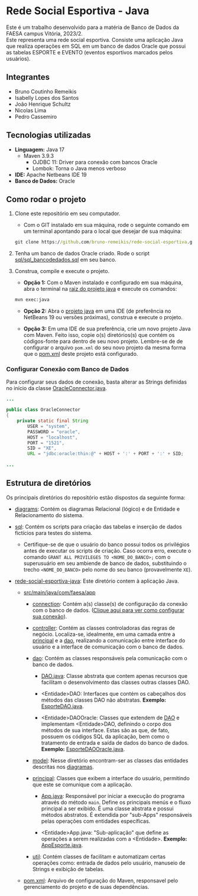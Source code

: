 # Rede Social Esportiva - Java
Este é um trabalho desenvolvido para a matéria de Banco de Dados da FAESA campus Vitória, 2023/2.
<br>
Este representa uma rede social esportiva. Consiste uma aplicação Java que realiza operações em SQL em um banco de dados Oracle que possui as tabelas ESPORTE e EVENTO (eventos esportivos marcados pelos usuários).

## Integrantes
- Bruno Coutinho Remeikis
- Isabelly Lopes dos Santos
- João Henrique Schultz
- Nicolas Lima
- Pedro Cassemiro

## Tecnologias utilizadas
- <b>Linguagem:</b> Java 17
   - Maven 3.9.3
      - OJDBC 11: Driver para conexão com bancos Oracle
      - Lombok: Torna o Java menos verboso
- <b>IDE:</b> Apache Netbeans IDE 19
- <b>Banco de Dados:</b> Oracle

## Como rodar o projeto
1. Clone este repositório em seu computador.

   - Com o GIT instalado em sua máquina, rode o seguinte comando em um terminal apontando para o local que desejar de sua máquina:
   ```cmd
   git clone https://github.com/bruno-remeikis/rede-social-esportiva.git
   ```

2. Tenha um banco de dados Oracle criado. Rode o script [sql/sql_bancodedados.sql](sql) em seu banco.

3. Construa, compile e execute o projeto.

   - <b>Opção 1:</b> Com o Maven instalado e configurado em sua máquina, abra o terminal na [raiz do projeto java](rede-social-esportiva-java) e execute os comandos:
   ```cmd
   mvn exec:java
   ```
   
   - <b>Opção 2:</b> Abra o [projeto java](rede-social-esportiva-java) em uma IDE (de preferência no NetBeans 19 ou versões próximas), construa e execute o projeto.

   - <b>Opção 3:</b> Em uma IDE de sua preferência, crie um novo projeto Java com Maven. Feito isso, copie o(s) diretórios(s) que contém os códigos-fonte para dentro de seu novo projeto. Lembre-se de de configurar o arquivo `pom.xml` do seu novo projeto da mesma forma que o [pom.xml](rede-social-esportiva-java/pom.xml) deste projeto está configurado.

<a id="ancora-config-conexao-bd"></a>

### Configurar Conexão com Banco de Dados
Para configurar seus dados de conexão, basta alterar as Strings definidas no início da classe [OracleConnector.java](rede-social-esportiva-java/src/main/java/com/faesa/app/connection/OracleConnector.java).

```java
...

public class OracleConnector
{
    private static final String
        USER = "system",
        PASSWORD = "oracle",
        HOST = "localhost",
        PORT = "1521",
        SID = "XE",
        URL = "jdbc:oracle:thin:@" + HOST + ':' + PORT + ':' + SID;
        
...
```

## Estrutura de diretórios
Os principais diretórios do repositório estão dispostos da seguinte forma:

- [diagrams](diagrams): Contém os diagramas Relacional (lógico) e de Entidade e Relacionamento do sistema.

- [sql](sql): Contém os scripts para criação das tabelas e inserção de dados fictícios para testes do sistema.

   - Certifique-se de que o usuário do banco possui todos os privilégios antes de executar os scripts de criação. Caso ocorra erro, execute o comando `GRANT ALL PRIVILEGES TO <NOME_DO_BANCO>;` com o superusuário em seu ambiende de banco de dados, substituindo o trecho `<NOME_DO_BANCO>` pelo nome do seu banco (provavelmente `XE`).

- [rede-social-esportiva-java](rede-social-esportiva-java): Este diretório contem à aplicação Java.
   
   - [src/main/java/com/faesa/app](rede-social-esportiva-java/src/main/java/com/faesa/app)
      
      - [connection](rede-social-esportiva-java/src/main/java/com/faesa/app/connection): Contém a(s) classe(s) de configuração da conexão com o banco de dados. ([Clique aqui para ver como configurar sua conexão](#ancora-config-conexao-bd)).

      - [controller](rede-social-esportiva-java/src/main/java/com/faesa/app/controller): Contém as classes controladoras das regras de negócio. Localiza-se, idealmente, em uma camada entre a [principal](rede-social-esportiva-java/src/main/java/com/faesa/app/principal) e a [dao](rede-social-esportiva-java/src/main/java/com/faesa/app/dao), realizando a comunicação entre interface do usuário e a interface de comunicação com o banco de dados.

      - [dao](rede-social-esportiva-java/src/main/java/com/faesa/app/dao): Contém as classes responsáveis pela comunicação com o banco de dados.

         - [DAO.java](rede-social-esportiva-java/src/main/java/com/faesa/app/dao/DAO.java): Classe abstrata que contem apenas recursos que facilitam o desenvolvimento das classes outras classes DAO.

         - &#60;Entidade&#62;DAO: Interfaces que contém os cabeçalhos dos métodos das classes DAO não abstratas. <b>Exemplo:</b> [EsporteDAO.java](rede-social-esportiva-java/src/main/java/com/faesa/app/dao/EsporteDAO.java).

         - &#60;Entidade&#62;DAOOracle: Classes que extendem de [DAO](rede-social-esportiva-java/src/main/java/com/faesa/app/dao/DAO.java) e implementam &#60;Entidade&#62;DAO, definindo o corpo dos métodos de sua interface. Estas são as que, de fato, possuem os códigos SQL da aplicação, bem como o tratamento de entrada e saída de dados do banco de dados. <b>Exemplo:</b> [EsporteDAOOracle.java](rede-social-esportiva-java/src/main/java/com/faesa/app/dao/EsporteDAOOracle.java).

      - [model](rede-social-esportiva-java/src/main/java/com/faesa/app/model): Nesse diretório encontram-ser as classes das entidades descritas nos [diagramas](diagrams).

      - [principal](rede-social-esportiva-java/src/main/java/com/faesa/app/principal): Classes que exibem a interface do usuário, permitindo que este se comunique com a aplicação.
      
         - [App.java](rede-social-esportiva-java/src/main/java/com/faesa/app/principal/App.java): Responsável por iniciar a execução do programa através do método `main`. Define os principais menús e o fluxo principal a ser exibido. É uma classe abstrata e possui métodos abstratos. É extendida por "sub-Apps" responsáveis pelas operações com entidades específicas.

         - &#60;Entidade&#62;App.java: "Sub-aplicação" que define as operações a serem realizadas com a &#60;Entidade&#62;. <b>Exemplo: </b> [AppEsporte.java](rede-social-esportiva-java/src/main/java/com/faesa/app/principal/AppEsporte.java).

      - [util](rede-social-esportiva-java/src/main/java/com/faesa/app/util): Contém classes de facilitam e automatizam certas operações como: entrada de dados pelo usuário, manuseio de Strings e exibição de tabelas.
   
   - [pom.xml](rede-social-esportiva-java/pom.xml): Arquivo de configuração do Maven, responsavel pelo gerenciamento do projeto e de suas dependências.
